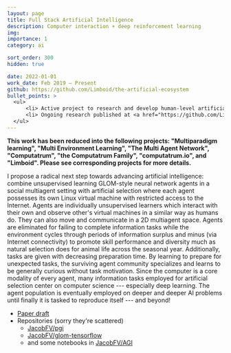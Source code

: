 ```yaml
---
layout: page
title: Full Stack Artificial Intelligence
description: Computer interaction + deep reinforcement learning
img:
importance: 1
category: ai

sort_order: 300
hidden: true

date: 2022-01-01
work_date: Feb 2019 – Present
github: https://github.com/Limboid/the-artificial-ecosystem
bullet_points: >
  <ul>
      <li> Active project to research and develop human-level artificial intelligence </li>
      <li> Ongoing research published at <a href="https://github.com/Limboid/the-artificial-ecosystem">https://github.com/Limboid/the-artificial-ecosystem</a> </li>
  </ul>
---
```


**This work has been reduced into the following projects: "Multiparadigm learning", "Multi Environment Learning", "The Multi Agent Network", "Computatrum", "the Computatrum Family", "computatrum.io", and "Limboid". Please see corresponding projects for more details.**

I propose a radical next step towards advancing artificial intelligence: combine unsupervised learning GLOM-style neural network agents in a social multiagent setting with artificial selection where each agent possesses its own Linux virtual machine with restricted access to the Internet. Agents are individually unsupervised learners which interact with their own and observe other's virtual machines in a similar way as humans do. They can also move and communicate in a 2D multiagent space. Agents are eliminated for failing to complete information tasks while the environment cycles through periods of information surplus and minus (via Internet connectivity) to promote skill performance and diversity much as natural selection does for animal life across the seasonal year. Additionally, tasks are given with decreasing preparation time. By learning to prepare for unexpected tasks, the surviving agent community specializes and learns to be generally curious without task motivation. Since the computer is a core modality of every agent, many information tasks employed for artificial selection center on computer science --- especially deep learning. The agent population is eventually employed on deeper and deeper AI problems until finally it is tasked to reproduce itself --- and beyond!

- [Paper draft](https://docs.google.com/document/d/10Hxd-inpEXNkbN45nCSKE53sHgY6oF15i2eO6WRk3L4/edit?usp=sharing)
- Repositories (sorry they're scattered)
  - [JacobFV/pgi](https://github.com/JacobFV/pgi)
  - [JacobFV/glom-tensorflow](https://github.com/JacobFV/glom-tensorflow)
  - and some notebooks in [JacobFV/AGI](https://github.com/JacobFV/AGI)
